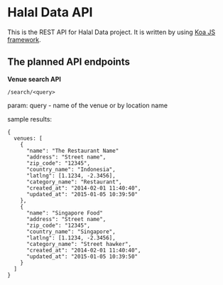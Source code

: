 # Halal Data API

This is the REST API for Halal Data project. It is written by using [Koa JS framework](http://koajs.com "Koa JS framework").

## The planned API endpoints

**Venue search API**

```
/search/<query>
```

param: query - name of the venue or by location name

sample results:

```
{
  venues: [
    {
      "name": "The Restaurant Name"
      "address": "Street name",
      "zip_code": "12345",
      "country_name": "Indonesia",
      "latlng": [1.1234, -2.3456],
      "category_name": "Restaurant",
      "created_at": "2014-02-01 11:40:40",
      "updated_at": "2015-01-05 10:39:50"
    },
    {
      "name": "Singapore Food"
      "address": "Street name",
      "zip_code": "12345",
      "country_name": "Singapore",
      "latlng": [1.1234, -2.3456],
      "category_name": "Street hawker",
      "created_at": "2014-02-01 11:40:40",
      "updated_at": "2015-01-05 10:39:50"
    }
  ]
}
```
